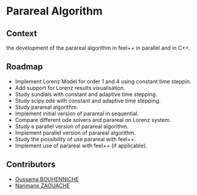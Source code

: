 # Parareal Algorithm

## Context
the development of the parareal algorithm in feel++ in parallel and in C++.

## Roadmap
- Implement Lorenz Model for order 1 and 4 using constant time steppin.
- Add support for Lorenz results visualisation.
- Study sundials with constant and adaptive time stepping.
- Study scipy.ode with constant and adaptive time stepping.
- Study parareal algorithm.
- Implement initial version of parareal in sequential.
- Compare different ode solvers and parareal on Lorenz system.
- Study a parallel version of parareal algorithm.
- Implement parallel version of parareal algorithm.
- Study the possibility of use parareal with feel++.
- Implement use of parareal with feel++ (if applicable).

## Contributors
- <a href="https://github.com/oussama-floor9" target="blank">Oussama BOUHENNICHE</a>
- <a href="https://github.com/zaouach" target="blank">Narimane ZAOUACHE</a>